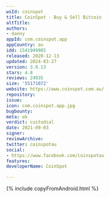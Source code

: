 ```yaml
---
wsId: coinspot
title: CoinSpot - Buy & Sell Bitcoin
altTitle: 
authors:
- danny
appId: com.coinspot.app
appCountry: au
idd: 1541949985
released: 2020-12-13
updated: 2024-03-27
version: 3.0.13
stars: 4.8
reviews: 24935
size: '55171072'
website: https://www.coinspot.com.au/
repository: 
issue: 
icon: com.coinspot.app.jpg
bugbounty: 
meta: ok
verdict: custodial
date: 2021-09-03
signer: 
reviewArchive: 
twitter: coinspotau
social:
- https://www.facebook.com/coinspotau
features: 
developerName: CoinSpot

---
```


{% include copyFromAndroid.html %}
